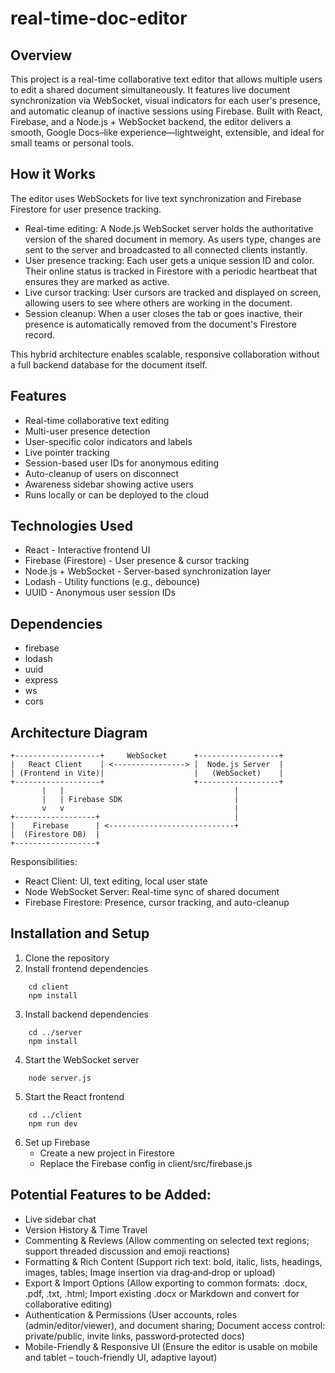 # real-time-doc-editor

## Overview

This project is a real-time collaborative text editor that allows multiple users to edit a shared document simultaneously. It features live document synchronization via WebSocket, visual indicators for each user's presence, and automatic cleanup of inactive sessions using Firebase. Built with React, Firebase, and a Node.js + WebSocket backend, the editor delivers a smooth, Google Docs–like experience—lightweight, extensible, and ideal for small teams or personal tools.


## How it Works

The editor uses WebSockets for live text synchronization and Firebase Firestore for user presence tracking.

- Real-time editing: A Node.js WebSocket server holds the authoritative version of the shared document in memory. As users type, changes are sent to the server and broadcasted to all connected clients instantly.
- User presence tracking: Each user gets a unique session ID and color. Their online status is tracked in Firestore with a periodic heartbeat that ensures they are marked as active.
- Live cursor tracking: User cursors are tracked and displayed on screen, allowing users to see where others are working in the document.
- Session cleanup: When a user closes the tab or goes inactive, their presence is automatically removed from the document's Firestore record.

This hybrid architecture enables scalable, responsive collaboration without a full backend database for the document itself.


## Features

- Real-time collaborative text editing
- Multi-user presence detection
- User-specific color indicators and labels
- Live pointer tracking
- Session-based user IDs for anonymous editing
- Auto-cleanup of users on disconnect
- Awareness sidebar showing active users
- Runs locally or can be deployed to the cloud


## Technologies Used

- React - Interactive frontend UI
- Firebase (Firestore) - User presence & cursor tracking
- Node.js + WebSocket - Server-based synchronization layer
- Lodash - Utility functions (e.g., debounce)
- UUID - Anonymous user session IDs


## Dependencies

- firebase
- lodash
- uuid
- express
- ws
- cors


## Architecture Diagram
```
+-------------------+     WebSocket      +------------------+
|   React Client    | <----------------> |  Node.js Server  |
| (Frontend in Vite)|                    |   (WebSocket)    |
+-------------------+                    +------------------+
       |   |                                      |
       |   | Firebase SDK                         |
       v   v                                      |
+------------------+                              |
|    Firebase      | <----------------------------+
|  (Firestore DB)  |
+------------------+
```

Responsibilities:
- React Client: UI, text editing, local user state
- Node WebSocket Server: Real-time sync of shared document
- Firebase Firestore: Presence, cursor tracking, and auto-cleanup


## Installation and Setup

1. Clone the repository
2. Install frontend dependencies
```
    cd client
    npm install
```
3. Install backend dependencies
```
    cd ../server
    npm install
```
4. Start the WebSocket server
```
    node server.js
```
5. Start the React frontend
```
    cd ../client
    npm run dev
```
6. Set up Firebase
    - Create a new project in Firestore
    - Replace the Firebase config in client/src/firebase.js


## Potential Features to be Added:

- Live sidebar chat
- Version History & Time Travel
- Commenting & Reviews (Allow commenting on selected text regions; support threaded discussion and emoji reactions)
- Formatting & Rich Content (Support rich text: bold, italic, lists, headings, images, tables; Image insertion via drag‑and‑drop or upload)
- Export & Import Options (Allow exporting to common formats: .docx, .pdf, .txt, .html; Import existing .docx or Markdown and convert for collaborative editing)
- Authentication & Permissions (User accounts, roles (admin/editor/viewer), and document sharing; Document access control: private/public, invite links, password‑protected docs)
- Mobile-Friendly & Responsive UI (Ensure the editor is usable on mobile and tablet – touch-friendly UI, adaptive layout)